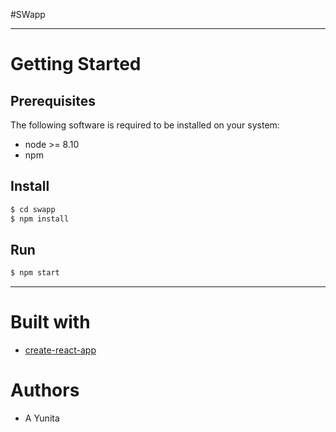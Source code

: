 #SWapp

--- 
# Getting Started

## Prerequisites
The following software is required to be installed on your system:
- node >= 8.10 
- npm

## Install 
```sh
$ cd swapp
$ npm install
```

## Run
```sh
$ npm start
```

---

# Built with
- [create-react-app](https://github.com/facebook/create-react-app)

# Authors
- A Yunita